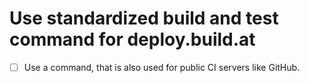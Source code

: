 # Use standardized build and test command for deploy.build.at
* [ ] Use a command, that is also used for public CI servers like GitHub.